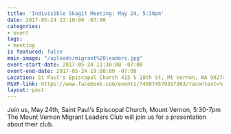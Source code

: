 ```yaml
---
title: 'Indivisible Skagit Meeting: May 24, 5:30pm'
date: 2017-05-24 23:10:00 -07:00
categories:
- event
tags:
- meeting
is featured: false
main-image: "/uploads/migrant%20leaders.jpg"
event-start-date: 2017-05-24 11:30:00 -07:00
event-end-date: 2017-05-24 19:00:00 -07:00
Location: St Paul's Episcopal Church 415 S 18th St, Mt Vernon, WA 98274
RSVP-link: https://www.facebook.com/events/740974579397363/?acontext=%7B%22source%22%3A4%2C%22action_history%22%3A%22null%22%7D&source=4&action_history=null
layout: post
---
```


Join us, May 24th, Saint Paul's Episcopal Church, Mount Vernon, 5:30-7pm
The Mount Vernon Migrant Leaders Club will join us for a presentation about their club.